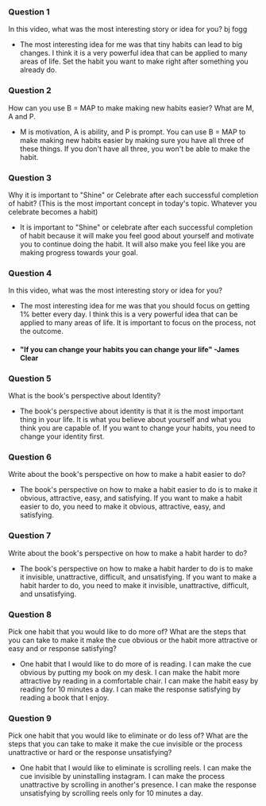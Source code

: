 ### Question 1
In this video, what was the most interesting story or idea for you? bj fogg
- The most interesting idea for me was that tiny habits can lead to big changes. I think it is a very powerful idea that can be applied to many areas of life. Set the habit you want to make right after something you already do.

### Question 2
How can you use B = MAP to make making new habits easier? What are M, A and P.
- M is motivation, A is ability, and P is prompt. You can use B = MAP to make making new habits easier by making sure you have all three of these things. If you don't have all three, you won't be able to make the habit.

### Question 3
Why it is important to "Shine" or Celebrate after each successful completion of habit? (This is the most important concept in today's topic. Whatever you celebrate becomes a habit)
- It is important to "Shine" or celebrate after each successful completion of habit because it will make you feel good about yourself and motivate you to continue doing the habit. It will also make you feel like you are making progress towards your goal.

### Question 4
In this video, what was the most interesting story or idea for you?
- The most interesting idea for me was that you should focus on getting 1% better every day. I think this is a very powerful idea that can be applied to many areas of life. It is important to focus on the process, not the outcome.
- #### "If you can change your habits you can change your life" -James Clear

### Question 5
What is the book's perspective about Identity?
- The book's perspective about identity is that it is the most important thing in your life. It is what you believe about yourself and what you think you are capable of. If you want to change your habits, you need to change your identity first.

### Question 6
Write about the book's perspective on how to make a habit easier to do?
- The book's perspective on how to make a habit easier to do is to make it obvious, attractive, easy, and satisfying. If you want to make a habit easier to do, you need to make it obvious, attractive, easy, and satisfying.

### Question 7
Write about the book's perspective on how to make a habit harder to do?
- The book's perspective on how to make a habit harder to do is to make it invisible, unattractive, difficult, and unsatisfying. If you want to make a habit harder to do, you need to make it invisible, unattractive, difficult, and unsatisfying.

### Question 8
Pick one habit that you would like to do more of? What are the steps that you can take to make it make the cue obvious or the habit more attractive or easy and or response satisfying?
- One habit that I would like to do more of is reading. I can make the cue obvious by putting my book on my desk. I can make the habit more attractive by reading in a comfortable chair. I can make the habit easy by reading for 10 minutes a day. I can make the response satisfying by reading a book that I enjoy.

### Question 9
Pick one habit that you would like to eliminate or do less of? What are the steps that you can take to make it make the cue invisible or the process unattractive or hard or the response unsatisfying?
- One habit that I would like to eliminate is scrolling reels. I can make the cue invisible by uninstalling instagram. I can make the process unattractive by scrolling in another's presence. I can make the response unsatisfying by scrolling reels only for 10 minutes a day.
